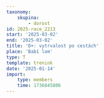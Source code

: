 ```yaml
---
taxonomy:
    skupina:
        - dorost
id: 2025-race_2213
start: '2025-03-02'
end: '2025-03-02'
title: 'D+: vytrvalost po cestách'
place: 'Babí lom'
type: T
template: trenink
date: '2025-01-14'
import:
    type: members
    time: 1736845806
---
```


